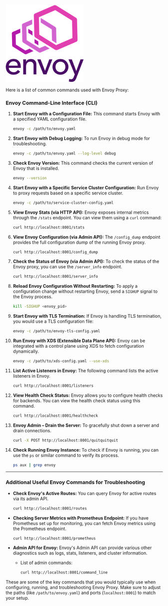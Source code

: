 <img src="assets/image.png" alt="envoy" width="250" >

Here is a list of common commands used with Envoy Proxy:

### **Envoy Command-Line Interface (CLI)**

1. **Start Envoy with a Configuration File:**
   This command starts Envoy with a specified YAML configuration file.
   ```bash
   envoy -c /path/to/envoy.yaml
   ```

2. **Start Envoy with Debug Logging:**
   To run Envoy in debug mode for troubleshooting.
   ```bash
   envoy -c /path/to/envoy.yaml --log-level debug
   ```

3. **Check Envoy Version:**
   This command checks the current version of Envoy that is installed.
   ```bash
   envoy --version
   ```

4. **Start Envoy with a Specific Service Cluster Configuration:**
   Run Envoy to proxy requests based on a specific service cluster.
   ```bash
   envoy -c /path/to/service-cluster-config.yaml
   ```

5. **View Envoy Stats (via HTTP API):**
   Envoy exposes internal metrics through the `/stats` endpoint. You can view them using a `curl` command:
   ```bash
   curl http://localhost:8001/stats
   ```

6. **View Envoy Configuration (via Admin API):**
   The `/config_dump` endpoint provides the full configuration dump of the running Envoy proxy.
   ```bash
   curl http://localhost:8001/config_dump
   ```

7. **Check the Status of Envoy (via Admin API):**
   To check the status of the Envoy proxy, you can use the `/server_info` endpoint.
   ```bash
   curl http://localhost:8001/server_info
   ```

8. **Reload Envoy Configuration Without Restarting:**
   To apply a configuration change without restarting Envoy, send a `SIGHUP` signal to the Envoy process.
   ```bash
   kill -SIGHUP <envoy_pid>
   ```

9. **Start Envoy with TLS Termination:**
   If Envoy is handling TLS termination, you would use a TLS configuration file:
   ```bash
   envoy -c /path/to/envoy-tls-config.yaml
   ```

10. **Run Envoy with XDS (Extensible Data Plane API):**
    Envoy can be integrated with a control plane using XDS to fetch configuration dynamically.
    ```bash
    envoy -c /path/to/xds-config.yaml --use-xds
    ```

11. **List Active Listeners in Envoy:**
    The following command lists the active listeners in Envoy.
    ```bash
    curl http://localhost:8001/listeners
    ```

12. **View Health Check Status:**
    Envoy allows you to configure health checks for backends. You can view the health check status using this command.
    ```bash
    curl http://localhost:8001/healthcheck
    ```

13. **Envoy Admin – Drain the Server:**
    To gracefully shut down a server and drain connections.
    ```bash
    curl -X POST http://localhost:8001/quitquitquit
    ```

14. **Check Running Envoy Instance:**
    To check if Envoy is running, you can use the `ps` or similar command to verify its process.
    ```bash
    ps aux | grep envoy
    ```

---

### **Additional Useful Envoy Commands for Troubleshooting**

- **Check Envoy's Active Routes:**
   You can query Envoy for active routes via its admin API.
   ```bash
   curl http://localhost:8001/routes
   ```

- **Checking Server Metrics with Prometheus Endpoint:**
   If you have Prometheus set up for monitoring, you can fetch Envoy metrics using the Prometheus endpoint.
   ```bash
   curl http://localhost:8001/prometheus
   ```

- **Admin API for Envoy:**
   Envoy's Admin API can provide various other diagnostics such as logs, stats, listeners, and cluster information.
   - List of admin commands:  
     ```bash
     curl http://localhost:8001/command_line
     ```

These are some of the key commands that you would typically use when configuring, running, and troubleshooting Envoy Proxy. Make sure to adjust the paths (like `/path/to/envoy.yaml`) and ports (`localhost:8001`) to match your setup.